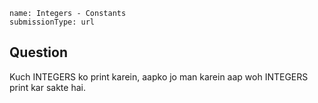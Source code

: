 ```ngMeta
name: Integers - Constants
submissionType: url
```

## Question

Kuch INTEGERS ko print karein, aapko jo man karein aap woh INTEGERS print kar sakte hai.
